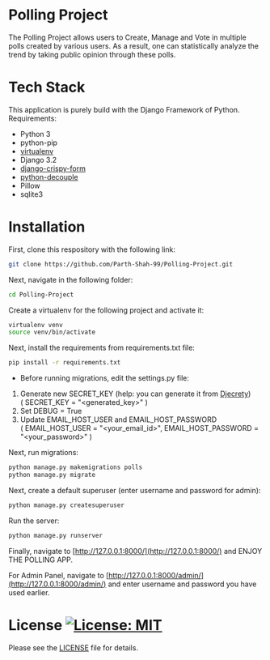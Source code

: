 # Polling Project
The Polling Project allows users to Create, Manage and Vote in multiple polls created by various users.
As a result, one can statistically analyze the trend by taking public opinion through these polls.

# Tech Stack
This application is purely build with the Django Framework of Python.\
Requirements:
- Python 3
- python-pip
- [virtualenv](https://virtualenv.pypa.io/en/latest/)
- Django 3.2
- [django-crispy-form](https://django-crispy-forms.readthedocs.io/en/latest/install.html)
- [python-decouple](https://pypi.org/project/python-decouple/)
- Pillow
- sqlite3

# Installation
First, clone this respository with the following link:
```bash
git clone https://github.com/Parth-Shah-99/Polling-Project.git
```
Next, navigate in the following folder:
```bash
cd Polling-Project
```
Create a virtualenv for the following project and activate it:
```bash
virtualenv venv
source venv/bin/activate
```
Next, install the requirements from requirements.txt file:
```bash
pip install -r requirements.txt
```

- Before running migrations, edit the settings.py file:
1. Generate new SECRET_KEY (help: you can generate it from [Djecrety](https://djecrety.ir/))<br /> ( SECRET_KEY = "<generated_key>" )
2. Set DEBUG = True
3. Update EMAIL_HOST_USER and EMAIL_HOST_PASSWORD<br /> ( EMAIL_HOST_USER = "<your_email_id>", EMAIL_HOST_PASSWORD = "<your_password>" )

Next, run migrations:
```bash
python manage.py makemigrations polls
python manage.py migrate
```
Next, create a default superuser (enter username and password for admin):
```bash
python manage.py createsuperuser
```
Run the server:
```bash
python manage.py runserver
```
Finally, navigate to [http://127.0.0.1:8000/](http://127.0.0.1:8000/) and ENJOY THE POLLING APP.

For Admin Panel, navigate to [http://127.0.0.1:8000/admin/](http://127.0.0.1:8000/admin/) and enter username and password you have used earlier.
# License [![License: MIT](https://img.shields.io/badge/License-MIT-yellow.svg)](https://opensource.org/licenses/MIT)
Please see the [LICENSE](https://github.com/Parth-Shah-99/Polling-Project/blob/master/LICENSE) file for details.
